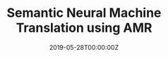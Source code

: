 ---
title: "Semantic Neural Machine Translation using AMR"
authors:
- Linfeng Song
- Daniel Gildea
- Yue Zhang
- Zhiguo Wang
- Jinsong Su
author_notes:
- 
- 
- 
- 
- 
date: "2019-05-28T00:00:00Z"
publishDate: "2025-05-28T17:52:17+00:00"
publication_types: [direction1]
publication: "**Transactions of the Association for Computational Linguistics.** (CCF-B类)"
---